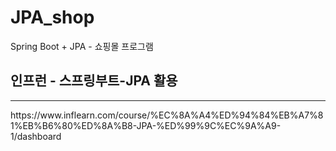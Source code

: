 # JPA_shop
Spring Boot + JPA - 쇼핑몰 프로그램

## 인프런 - 스프링부트-JPA 활용
<hr>
https://www.inflearn.com/course/%EC%8A%A4%ED%94%84%EB%A7%81%EB%B6%80%ED%8A%B8-JPA-%ED%99%9C%EC%9A%A9-1/dashboard
